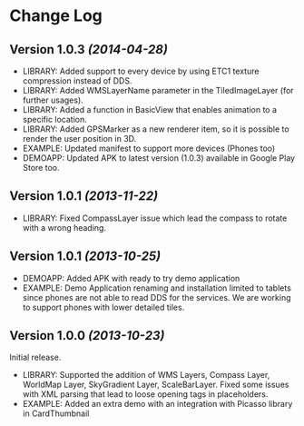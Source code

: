 Change Log
===============================================================================
Version 1.0.3 *(2014-04-28)*
----------------------------

 * LIBRARY: Added support to every device by using ETC1 texture compression instead of DDS.
 * LIBRARY: Added WMSLayerName parameter in the TiledImageLayer (for further usages).
 * LIBRARY: Added a function in BasicView that enables animation to a specific location.
 * LIBRARY: Added GPSMarker as a new renderer item, so it is possible to render the user position in 3D.
 * EXAMPLE: Updated manifest to support more devices (Phones too)
 * DEMOAPP: Updated APK to latest version (1.0.3) available in Google Play Store too.
 
Version 1.0.1 *(2013-11-22)*
----------------------------

 * LIBRARY: Fixed CompassLayer issue which lead the compass to rotate with a wrong heading.

 
Version 1.0.1 *(2013-10-25)*
----------------------------

 * DEMOAPP: Added APK with ready to try demo application
 * EXAMPLE: Demo Application renaming and installation limited to tablets since phones are not able to read DDS for the services. We are working to support phones with lower detailed tiles.


Version 1.0.0 *(2013-10-23)*
----------------------------
Initial release.

 * LIBRARY: Supported the addition of WMS Layers, Compass Layer, WorldMap Layer, SkyGradient Layer, ScaleBarLayer. Fixed some issues with XML parsing that lead to loose opening tags in placeholders.
 * EXAMPLE: Added an extra demo with an integration with Picasso library in CardThumbnail

